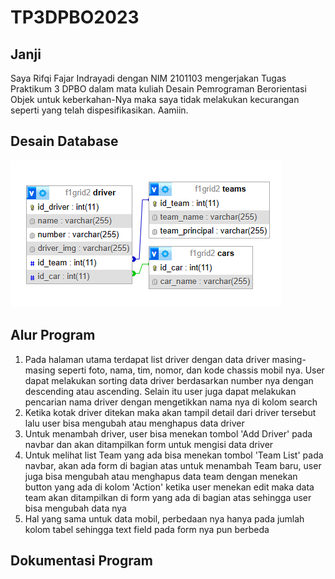 # TP3DPBO2023

## Janji
Saya Rifqi Fajar Indrayadi dengan NIM 2101103 mengerjakan Tugas Praktikum 3 DPBO dalam mata kuliah Desain Pemrograman Berorientasi Objek untuk keberkahan-Nya maka saya tidak melakukan kecurangan seperti yang telah dispesifikasikan. Aamiin.

## Desain Database
![erd](desainDB.png)

## Alur Program
1. Pada halaman utama terdapat list driver dengan data driver masing-masing seperti foto, nama, tim, nomor, dan kode chassis mobil nya. User dapat melakukan sorting data driver berdasarkan number nya dengan descending atau ascending. Selain itu user juga dapat melakukan pencarian nama driver dengan mengetikkan nama nya di kolom search
2. Ketika kotak driver ditekan maka akan tampil detail dari driver tersebut lalu user bisa mengubah atau menghapus data driver
3. Untuk menambah driver, user bisa menekan tombol 'Add Driver' pada navbar dan akan ditampilkan form untuk mengisi data driver
4. Untuk melihat list Team yang ada bisa menekan tombol 'Team List' pada navbar, akan ada form di bagian atas untuk menambah Team baru, user juga bisa mengubah atau menghapus data team dengan menekan button yang ada di kolom 'Action' ketika user menekan edit maka data team akan ditampilkan di form yang ada di bagian atas sehingga user bisa mengubah data nya
5. Hal yang sama untuk data mobil, perbedaan nya hanya pada jumlah kolom tabel sehingga text field pada form nya pun berbeda

## Dokumentasi Program
